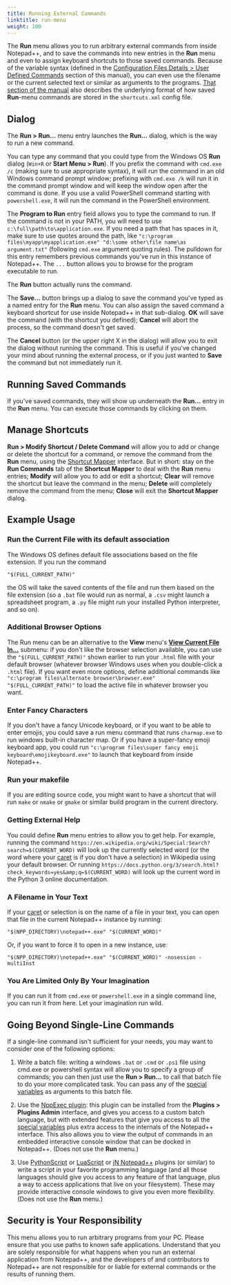 ```yaml
---
title: Running External Commands
linktitle: run-menu
weight: 100
---
```


The **Run** menu allows you to run arbitrary external commands from inside Notepad++, and to save the commands into new entries in the **Run** menu and even to assign keyboard shortcuts to those saved commands.  Because of the variable syntax (defined in the [Configuration Files Details > User Defined Commands](https://npp-user-manual.org/docs/config-files/#userdefinedcommands) section of this manual), you can even use the filename or the current selected text or similar as arguments to the programs. [That section of the manual](https://npp-user-manual.org/docs/config-files/#userdefinedcommands) also describes the underlying format of how saved **Run**-menu commands are stored in the `shortcuts.xml` config file.

## Dialog

The **Run > Run...** menu entry launches the **Run...** dialog, which is the way to run a new command.

You can type any command that you could type from the Windows OS **Run** dialog (`Win+R` or **Start Menu > Run**).  If you prefix the command with `cmd.exe /c` (making sure to use appropriate syntax), it will run the command in an old Windows command prompt window; prefixing with `cmd.exe /k` will run it in the command prompt window and will keep the window open after the command is done.  If you use a valid PowerShell command starting with `powershell.exe`, it will run the command in the PowerShell environment.

The **Program to Run** entry field allows you to type the command to run.  If the command is not in your PATH, you will need to use `c:\full\path\to\application.exe`.  If you need a path that has spaces in it, make sure to use quotes around the path, like `"c:\program files\myapp\myapplication.exe" "d:\some other\file name\as argument.txt"` (following `cmd.exe` argument quoting rules).  The pulldown for this entry remembers previous commands you've run in this instance of Notepad++.  The `...` button allows you to browse for the program executable to run.

The **Run** button actually runs the command.

The **Save...** button brings up a dialog to save the command you've typed as a named entry for the **Run** menu.  You can also assign the saved command a keyboard shortcut for use inside Notepad++ in that sub-dialog.  **OK** will save the command (with the shortcut you defined); **Cancel** will abort the process, so the command doesn't get saved.

The **Cancel** button (or the upper right X in the dialog) will allow you to exit the dialog without running the command.  This is useful if you've changed your mind about running the external process, or if you just wanted to **Save** the command but not immediately run it.

## Running Saved Commands

If you've saved commands, they will show up underneath the **Run...** entry in the **Run** menu.  You can execute those commands by clicking on them.

## Manage Shortcuts

**Run > Modify Shortcut / Delete Command** will allow you to add or change or delete the shortcut for a command, or remove the command from the **Run** menu, using the [Shortcut Mapper](https://npp-user-manual.org/docs/preferences/#shortcut-mapper) interface.  But in short: stay on the **Run Commands** tab of the **Shortcut Mapper** to deal with the **Run** menu entries; **Modify** will allow you to add or edit a shortcut; **Clear** will remove the shortcut but leave the command in the menu; **Delete** will completely remove the command from the menu; **Close** will exit the **Shortcut Mapper** dialog.

## Example Usage

### Run the Current File with its default association

The Windows OS defines default file associations based on the file extension.  If you run the command
```
"$(FULL_CURRENT_PATH)"
```
the OS will take the saved contents of the file and run them based on the file extension (so a `.bat` file would run as normal, a `.csv` might launch a spreadsheet program, a `.py` file might run your installed Python interpreter, and so on).

### Additional Browser Options

The Run menu can be an alternative to the **View** menu's [**View Current File In...**](../views/#view-current-file-in) submenu: if you don't like the browser selection available, you can use the `"$(FULL_CURRENT_PATH)"` shown earlier to run your `.html` file with your default browser (whatever browser Windows uses when you double-click a `.html` file).  If you want even more options, define additional commands like `"c:\program files\alternate browser\browser.exe" "$(FULL_CURRENT_PATH)"` to load the active file in whatever browser you want.

### Enter Fancy Characters

If you don't have a fancy Unicode keyboard, or if you want to be able to enter emojis, you could save a run menu command that runs `charmap.exe` to run windows built-in character map.  Or if you have a super-fancy emoji keyboard app, you could run `"c:\program files\super fancy emoji keyboard\emojikeyboard.exe"` to launch that keyboard from inside Notepad++.

### Run your makefile

If you are editing source code, you might want to have a shortcut that will run `make` or `nmake` or `gmake` or similar build program in the current directory.

### Getting External Help

You could define **Run** menu entries to allow you to get help.  For example, running the command `https://en.wikipedia.org/wiki/Special:Search?search=$(CURRENT_WORD)` will look up the currently selected word (or the word where your [caret](#caret-and-cursor "typing/insertion cursor") is if you don't have a selection) in Wikipedia using your default browser.  Or running `https://docs.python.org/3/search.html?check_keywords=yes&amp;q=$(CURRENT_WORD)` will look up the current word in the Python 3 online documentation.

### A Filename in Your Text

If your [caret](#caret-and-cursor "typing/insertion cursor") or selection is on the name of a file in your text, you can open that file in the current Notepad++ instance by running:
```
"$(NPP_DIRECTORY)\notepad++.exe" "$(CURRENT_WORD)"
```

Or, if you want to force it to open in a new instance, use:
```
"$(NPP_DIRECTORY)\notepad++.exe" "$(CURRENT_WORD)" -nosession -multiInst
```

### You Are Limited Only By Your Imagination

If you can run it from `cmd.exe` or `powershell.exe` in a single command line, you can run it from here.  Let your imagination run wild.

## Going Beyond Single-Line Commands

If a single-line command isn't sufficient for your needs, you may want to consider one of the following options:

1. Write a batch file: writing a windows `.bat` or `.cmd` or `.ps1` file using cmd.exe or powershell syntax will allow you to specify a group of commands; you can then just use the **Run > Run...**  to call that batch file to do your more complicated task.  You can pass any of the [special variables](https://npp-user-manual.org/docs/config-files/#userdefinedcommands) as arguments to this batch file.

2. Use the [NppExec plugin](https://github.com/d0vgan/nppexec/): this plugin can be installed from the **Plugins > Plugins Admin** interface, and gives you access to a custom batch language, but with extended features that give you access to all the [special variables](https://npp-user-manual.org/docs/config-files/#userdefinedcommands) plus extra access to the internals of the Notepad++ interface.  This also allows you to view the output of commands in an embedded interactive console window that can be docked in Notepad++.  (Does not use the **Run** menu.)

3. Use [PythonScript](https://github.com/bruderstein/PythonScript) or [LuaScript](https://github.com/dail8859/LuaScript) or [jN Notepad++](https://github.com/sieukrem/jn-npp-plugin/wiki) plugins (or similar) to write a script in your favorite programming language (and all those languages should give you access to any feature of that language, plus a way to access applications that live on your filesystem).  These may provide interactive console windows to give you even more flexibility. (Does not use the **Run** menu.)

## Security is Your Responsibility

This menu allows you to run arbitrary programs from your PC.  Please ensure that you use paths to known safe applications.  Understand that you are solely responsible for what happens when you run an external application from Notepad++, and the developers of and contributors to Notepad++ are not responsible for or liable for external commands or the results of running them.
